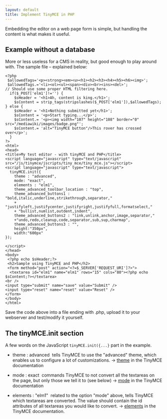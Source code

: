 ```yaml
---
layout: default
title: Implement TinyMCE in PHP
---
```


Embedding the editor on a web page form is simple, but handling the content is what makes it useful.

## Example without a database

More or less useless for a CMS in reality, but good enough to play around with. The sample file – explained below:

```
<?php
 $allowedTags='<p><strong><em><u><h1><h2><h3><h4><h5><h6><img>';
 $allowedTags.='<li><ol><ul><span><div><br><ins><del>';  
// Should use some proper HTML filtering here.
  if($_POST['elm1']!='') {
    $sHeader = '<h1>Ah, content is king.</h1>';
    $sContent = strip_tags(stripslashes($_POST['elm1']),$allowedTags);
} else {
    $sHeader = '<h1>Nothing submitted yet</h1>';
    $sContent = '<p>Start typing...</p>';
    $sContent.= '<p><img width="107" height="108" border="0" src="/mediawiki/images/badge.png"';
    $sContent.= 'alt="TinyMCE button"/>This rover has crossed over</p>';
  }
?>
<html>
<head>
<title>My test editor - with tinyMCE and PHP</title>
<script language="javascript" type="text/javascript" src="/js/tinymce/jscripts/tiny_mce/tiny_mce.js"></script>
<script language="javascript" type="text/javascript">
  tinyMCE.init({
    theme : "advanced",
    mode: "exact",
    elements : "elm1",
    theme_advanced_toolbar_location : "top",
    theme_advanced_buttons1 : "bold,italic,underline,strikethrough,separator,"
    + "justifyleft,justifycenter,justifyright,justifyfull,formatselect,"
    + "bullist,numlist,outdent,indent",
    theme_advanced_buttons2 : "link,unlink,anchor,image,separator,"
    +"undo,redo,cleanup,code,separator,sub,sup,charmap",
    theme_advanced_buttons3 : "",
    height:"350px",
    width:"600px"
});

</script>
</head>
<body>
 <?php echo $sHeader;?>
 <h2>Sample using TinyMCE and PHP</h2>
 <form method="post" action="<?=$_SERVER['REQUEST_URI']?>">
  <textarea id="elm1" name="elm1" rows="15" cols="80"><?php echo $sContent;?></textarea>
<br />
<input type="submit" name="save" value="Submit" />
<input type="reset" name="reset" value="Reset" />
</form>
</body>
</html>
```

Save the code above into a file ending with .php, upload it to your webserver and test/modify it yourself.

## The tinyMCE.init section

A few words on the JavaScript `tinyMCE.init({...}` part in the example.

*   theme : advanced  tells TinyMCE to use the "advanced" theme, which enables us to configure a lot of customizations. → [theme](https://www.tiny.cloud/docs-3x/reference/configuration/Configuration3x@theme/) in the TinyMCE documentation

*   mode : exact  commands TinyMCE to not convert all the textareas on the page, but only those we tell it to (see below) → [mode](https://www.tiny.cloud/docs-3x/reference/configuration/Configuration3x@mode/) in the TinyMCE documentation

*   elements : "elm1"  related to the option "mode" above, tells TinyMCE which textareas are converted. The value should contain the id attributes of all textareas you would like to convert. → [elements](https://www.tiny.cloud/docs-3x/reference/configuration/Configuration3x@elements/) in the TinyMCE documentation.
